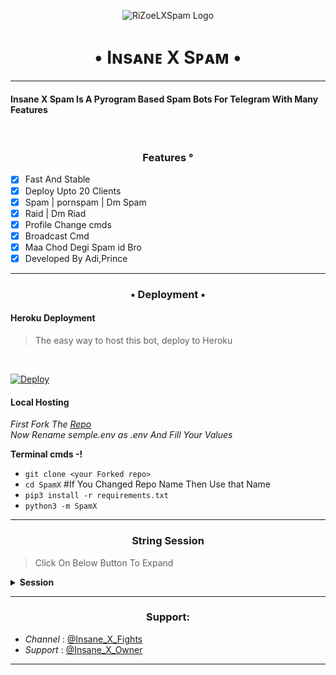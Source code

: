 <p align="center">
  <img src="https://te.legra.ph/file/a1b48d6d39e064888f29c.jpg" alt="RiZoeLXSpam Logo">
</p>
<h1 align="center">
  <b>• Iɴsᴀɴᴇ X Sᴘᴀᴍ •</b>
</h1>

----

<h4> Insane X Spam Is A Pyrogram Based Spam Bots For Telegram With Many Features </h4>
<br>
<h3 align="center"> Features °</h3>

- [x] Fast And Stable
- [x] Deploy Upto 20 Clients
- [x] Spam | pornspam | Dm Spam
- [x] Raid | Dm Riad
- [x] Profile Change cmds
- [x] Broadcast Cmd
- [x] Maa Chod Degi Spam id Bro
- [x] Developed By Adi,Prince 
----

<h3 align="center"> • Deployment • </h3>

<h4> Heroku Deployment </h4>

> The easy way to host this bot, deploy to Heroku 
<br>

[![Deploy](https://www.herokucdn.com/deploy/button.svg)](https://heroku.com/deploy?template=https://github.com/DarkXAdi/Insane_X_Spam)

<h4> Local Hosting </h4>

<i> First Fork The [Repo](https://github.com/DarkXAdi/Insane_X_Spam) </i>
<br>
<i> Now Rename semple.env as .env And Fill Your Values </i>

<b> Terminal cmds -! </b>

- `git clone <your Forked repo>`
- `cd SpamX` #If You Changed Repo Name Then Use that Name
- `pip3 install -r requirements.txt`
- `python3 -m SpamX`

----

<h3 align="center"> String Session </h3>

> Click On Below Button To Expand 

<details>
<summary><b> Session </b></summary>
<br>
× <i> You'll need a API_ID & API_HASH in order to generate Pyrogram session string. Get This Values from https://my.telegram.org </i>
<h4>• Generate Session Using Telegram Bot: </h4>    
<p><a href="http://t.me/TELESTRING_BOT?start=generate"><img src="https://telegra.ph/file/1ccff3d3c8535d614ddf9.jpg" width="150""/></a></p>

</details>

----

<h3 align="center"> Support: </h3>

  * <i> Channel </i>: [@Insane_X_Fights](https://t.me/Insane_X_Fights) <br>
  * <i> Support </i>: [@Insane_X_Owner](https://t.me/Insane_X_Owner)

----

